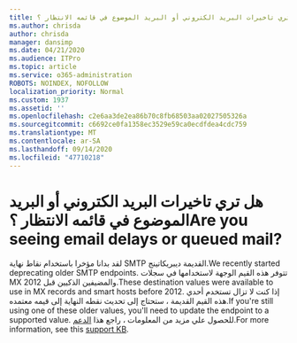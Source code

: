 ```yaml
---
title: هل تري تاخيرات البريد الكتروني أو البريد الموضوع في قائمه الانتظار ؟
ms.author: chrisda
author: chrisda
manager: dansimp
ms.date: 04/21/2020
ms.audience: ITPro
ms.topic: article
ms.service: o365-administration
ROBOTS: NOINDEX, NOFOLLOW
localization_priority: Normal
ms.custom: 1937
ms.assetid: ''
ms.openlocfilehash: c2e6aa3de2ea86b70c8fb68503aa02027505326a
ms.sourcegitcommit: c6692ce0fa1358ec3529e59ca0ecdfdea4cdc759
ms.translationtype: MT
ms.contentlocale: ar-SA
ms.lasthandoff: 09/14/2020
ms.locfileid: "47710218"
---
```

# <a name="are-you-seeing-email-delays-or-queued-mail"></a><span data-ttu-id="bb7e0-102">هل تري تاخيرات البريد الكتروني أو البريد الموضوع في قائمه الانتظار ؟</span><span class="sxs-lookup"><span data-stu-id="bb7e0-102">Are you seeing email delays or queued mail?</span></span>

<span data-ttu-id="bb7e0-103">لقد بدانا مؤخرا باستخدام نقاط نهاية SMTP القديمة ديبريكاتينج.</span><span class="sxs-lookup"><span data-stu-id="bb7e0-103">We recently started deprecating older SMTP endpoints.</span></span> <span data-ttu-id="bb7e0-104">تتوفر هذه القيم الوجهة لاستخدامها في سجلات MX والمضيفين الذكيين قبل 2012.</span><span class="sxs-lookup"><span data-stu-id="bb7e0-104">These destination values were available to use in MX records and smart hosts before 2012.</span></span> <span data-ttu-id="bb7e0-105">إذا كنت لا تزال تستخدم أحدي هذه القيم القديمة ، ستحتاج إلى تحديث نقطه النهاية إلى قيمه معتمده.</span><span class="sxs-lookup"><span data-stu-id="bb7e0-105">If you're still using one of these older values, you'll need to update the endpoint to a supported value.</span></span> <span data-ttu-id="bb7e0-106">للحصول علي مزيد من المعلومات ، راجع هذا [الدعم](https://support.microsoft.com/help/4057301/attr35-response-code-when-mail-is-sent-to-eop-exo).</span><span class="sxs-lookup"><span data-stu-id="bb7e0-106">For more information, see this [support KB](https://support.microsoft.com/help/4057301/attr35-response-code-when-mail-is-sent-to-eop-exo).</span></span>
